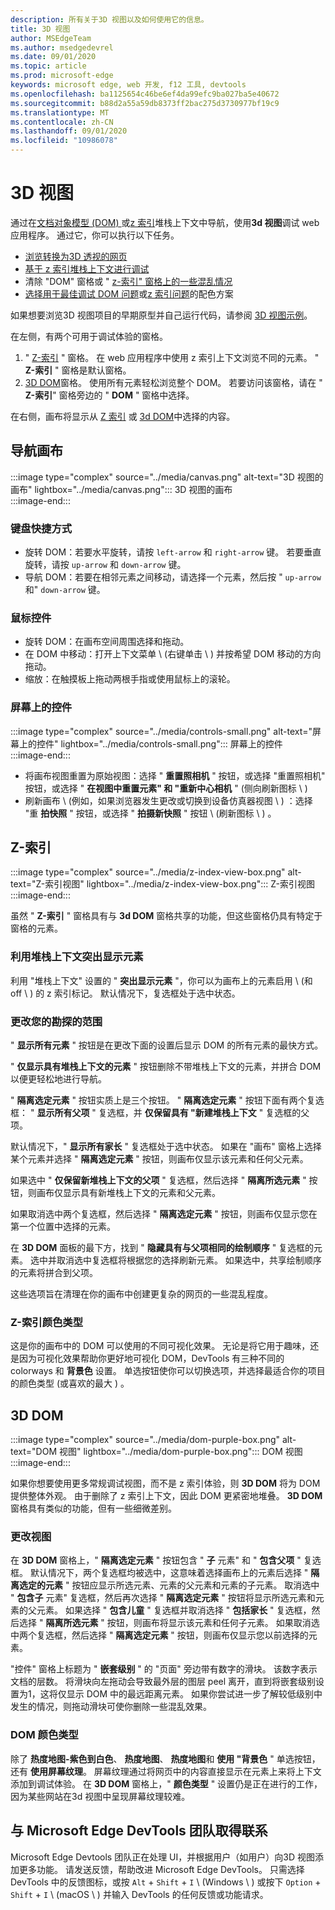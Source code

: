 ```yaml
---
description: 所有关于3D 视图以及如何使用它的信息。
title: 3D 视图
author: MSEdgeTeam
ms.author: msedgedevrel
ms.date: 09/01/2020
ms.topic: article
ms.prod: microsoft-edge
keywords: microsoft edge, web 开发, f12 工具, devtools
ms.openlocfilehash: ba1125654c46be6ef4da99efc9ba027ba5e40672
ms.sourcegitcommit: b88d2a55a59db8373ff2bac275d3730977bf19c9
ms.translationtype: MT
ms.contentlocale: zh-CN
ms.lasthandoff: 09/01/2020
ms.locfileid: "10986078"
---
```

# 3D 视图  

通过在[文档对象模型 (DOM) ][MDNDocumentObjectModel]或[z 索引][MDNZIndex]堆栈上下文中导航，使用**3d 视图**调试 web 应用程序。  通过它，你可以执行以下任务。  

*   [浏览转换为3D 透视的网页](#3d-dom)  
*   [基于 z 索引堆栈上下文进行调试](#z-index)  
*   清除 "DOM" 窗格或 " [z-索引" 窗格](#change-the-scope-of-your-exploration)[上的一些混乱情况](#changing-your-view)  
*   [选择用于最佳调试 DOM 问题](#dom-color-type)或[z 索引问题](#z-index-color-type)的配色方案  

如果想要浏览3D 视图项目的早期原型并自己运行代码，请参阅 [3D 视图示例][GithubMicrosoftedgeDevtoolssamples3dview]。   

在左侧，有两个可用于调试体验的窗格。  

1.  " [Z-索引](#z-index) " 窗格。  在 web 应用程序中使用 z 索引上下文浏览不同的元素。  " **Z-索引** " 窗格是默认窗格。  
1.  [3D DOM](#3d-dom)窗格。  使用所有元素轻松浏览整个 DOM。  若要访问该窗格，请在 " **Z-索引**" 窗格旁边的 " **DOM** " 窗格中选择。  
    
在右侧，画布将显示从 [Z 索引](#z-index) 或 [3d DOM](#3d-dom)中选择的内容。  

## 导航画布  

:::image type="complex" source="../media/canvas.png" alt-text="3D 视图的画布" lightbox="../media/canvas.png":::
   3D 视图的画布  
:::image-end:::  

### 键盘快捷方式  

*   旋转 DOM：若要水平旋转，请按 `left-arrow` 和 `right-arrow` 键。  若要垂直旋转，请按 `up-arrow` 和 `down-arrow` 键。  
*   导航 DOM：若要在相邻元素之间移动，请选择一个元素，然后按 " `up-arrow` 和" `down-arrow` 键。  

### 鼠标控件  

*   旋转 DOM：在画布空间周围选择和拖动。  
*   在 DOM 中移动：打开上下文菜单 \ (右键单击 \ ) 并按希望 DOM 移动的方向拖动。  
*   缩放：在触摸板上拖动两根手指或使用鼠标上的滚轮。  

### 屏幕上的控件  

:::image type="complex" source="../media/controls-small.png" alt-text="屏幕上的控件" lightbox="../media/controls-small.png":::
   屏幕上的控件  
:::image-end:::  

*   将画布视图重置为原始视图：选择 " **重置照相机** " 按钮，或选择 "重置照相机" 按钮，或选择 " **在视图中重置元素" 和 "重新中心相机** \" (侧向刷新图标 \ )   
*   刷新画布 \ (例如，如果浏览器发生更改或切换到设备仿真器视图 \ ) ：选择 "重 **拍快照** " 按钮，或选择 " **拍摄新快照** " 按钮 \ (刷新图标 \ ) 。  

## Z-索引  

:::image type="complex" source="../media/z-index-view-box.png" alt-text="Z-索引视图" lightbox="../media/z-index-view-box.png":::
   Z-索引视图  
:::image-end:::  

虽然 " **Z-索引** " 窗格具有与 **3d DOM** 窗格共享的功能，但这些窗格仍具有特定于窗格的元素。  

### 利用堆栈上下文突出显示元素  

利用 "堆栈上下文" 设置的 " **突出显示元素** "，你可以为画布上的元素启用 \ (和 off \ ) 的 z 索引标记。  默认情况下，复选框处于选中状态。  

### 更改您的勘探的范围  

" **显示所有元素** " 按钮是在更改下面的设置后显示 DOM 的所有元素的最快方式。  

" **仅显示具有堆栈上下文的元素** " 按钮删除不带堆栈上下文的元素，并拼合 DOM 以便更轻松地进行导航。  

" **隔离选定元素** " 按钮实质上是三个按钮。  " **隔离选定元素** " 按钮下面有两个复选框： " **显示所有父项** " 复选框，并 **仅保留具有 "新建堆栈上下文** " 复选框的父项。  

默认情况下，" **显示所有家长** " 复选框处于选中状态。  如果在 "画布" 窗格上选择某个元素并选择 " **隔离选定元素** " 按钮，则画布仅显示该元素和任何父元素。  

如果选中 " **仅保留新堆栈上下文的父项** " 复选框，然后选择 " **隔离所选元素** " 按钮，则画布仅显示具有新堆栈上下文的元素和父元素。  

如果取消选中两个复选框，然后选择 " **隔离选定元素** " 按钮，则画布仅显示您在第一个位置中选择的元素。  

在 **3D DOM** 面板的最下方，找到 " **隐藏具有与父项相同的绘制顺序** " 复选框的元素。  选中并取消选中复选框将根据您的选择刷新元素。  如果选中，共享绘制顺序的元素将拼合到父项。  

这些选项旨在清理在你的画布中创建更复杂的网页的一些混乱程度。  

### Z-索引颜色类型  

这是你的画布中的 DOM 可以使用的不同可视化效果。  无论是将它用于趣味，还是因为可视化效果帮助你更好地可视化 DOM，DevTools 有三种不同的 colorways 和 **背景色** 设置。  单选按钮使你可以切换选项，并选择最适合你的项目的颜色类型 (或喜欢的最大 ) 。  

## 3D DOM  

:::image type="complex" source="../media/dom-purple-box.png" alt-text="DOM 视图" lightbox="../media/dom-purple-box.png":::
   DOM 视图  
:::image-end:::  

如果你想要使用更多常规调试视图，而不是 z 索引体验，则 **3D DOM** 将为 DOM 提供整体外观。  由于删除了 z 索引上下文，因此 DOM 更紧密地堆叠。  **3D DOM**窗格具有类似的功能，但有一些细微差别。  

### 更改视图  

在 **3D DOM** 窗格上，" **隔离选定元素** " 按钮包含 " **子** 元素" 和 " **包含父项** " 复选框。  默认情况下，两个复选框均被选中，这意味着选择画布上的元素后选择 " **隔离选定的元素** " 按钮应显示所选元素、元素的父元素和元素的子元素。  取消选中 " **包含子** 元素" 复选框，然后再次选择 " **隔离选定元素** " 按钮将显示所选元素和元素的父元素。  如果选择 " **包含儿童** " 复选框并取消选择 " **包括家长** " 复选框，然后选择 " **隔离所选元素** " 按钮，则画布将显示该元素和任何子元素。  如果取消选中两个复选框，然后选择 " **隔离选定元素** " 按钮，则画布仅显示您以前选择的元素。  

"控件" 窗格上标题为 " **嵌套级别** " 的 "页面" 旁边带有数字的滑块。  该数字表示文档的层数。  将滑块向左拖动会导致最外层的图层 peel 离开，直到将嵌套级别设置为1，这将仅显示 DOM 中的最远距离元素。  如果你尝试进一步了解较低级别中发生的情况，则拖动滑块可使你删除一些混乱效果。  

### DOM 颜色类型  

除了 **热度地图-紫色到白色**、 **热度地图**、 **热度地图**和 **使用 "背景色** " 单选按钮，还有 **使用屏幕纹理**。  屏幕纹理通过将网页中的内容直接显示在元素上来将上下文添加到调试体验。  在 **3D DOM** 窗格上，"  **颜色类型** " 设置仍是正在进行的工作，因为某些网站在3d 视图中呈现屏幕纹理较难。  

## 与 Microsoft Edge DevTools 团队取得联系

Microsoft Edge Devtools 团队正在处理 UI，并根据用户（如用户）向3D 视图添加更多功能。  请发送反馈，帮助改进 Microsoft Edge DevTools。  只需选择 DevTools 中的反馈图标，或按 `Alt` + `Shift` + `I` \ (Windows \ ) 或按下 `Option` + `Shift` + `I` \ (macOS \ ) 并输入 DevTools 的任何反馈或功能请求。  

<!-- links -->  

[GithubMicrosoftedgeDevtoolssamples3dview]: https://github.com/MicrosoftEdge/DevToolsSamples/tree/master/3DView "Microsoft Edge DevTools 3D 视图-MicrosoftEdge/DevToolsSamples |GitHub"  

[MDNDocumentObjectModel]: https://developer.mozilla.org/docs/Web/API/Document_Object_Model "文档对象模型 (DOM) |MDN"  
[MDNZIndex]: https://developer.mozilla.org/docs/Web/CSS/z-index "z-索引 |MDN"  
